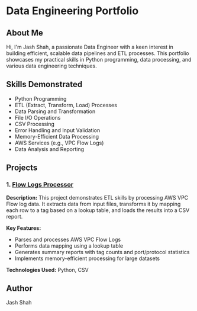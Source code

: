 # Data Engineering Portfolio

## About Me
Hi, I'm Jash Shah, a passionate Data Engineer with a keen interest in building efficient, scalable data pipelines and ETL processes. This portfolio showcases my practical skills in Python programming, data processing, and various data engineering techniques.

## Skills Demonstrated
- Python Programming
- ETL (Extract, Transform, Load) Processes
- Data Parsing and Transformation
- File I/O Operations
- CSV Processing
- Error Handling and Input Validation
- Memory-Efficient Data Processing
- AWS Services (e.g., VPC Flow Logs)
- Data Analysis and Reporting

## Projects

### 1. [Flow Logs Processor](./Flow-Logs-Processor)
**Description:** This project demonstrates ETL skills by processing AWS VPC Flow log data. It extracts data from input files, transforms it by mapping each row to a tag based on a lookup table, and loads the results into a CSV report.

**Key Features:**
- Parses and processes AWS VPC Flow Logs
- Performs data mapping using a lookup table
- Generates summary reports with tag counts and port/protocol statistics
- Implements memory-efficient processing for large datasets

**Technologies Used:** Python, CSV

## Author
Jash Shah
